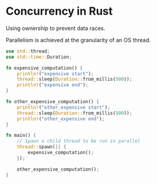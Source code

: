 # Concurrency in Rust

Using ownership to prevent data races.

Parallelism is achieved at the granularity of an OS thread.

```rust
use std::thread;
use std::time::Duration;

fn expensive_computation() {
    println!("expensive start");
    thread::sleep(Duration::from_millis(500));
    println!("expensive end");
}

fn other_expensive_computation() {
    println!("other_expensive start");
    thread::sleep(Duration::from_millis(500));
    println!("other_expensive end");
}

fn main() {
    // Spawn a child thread to be run in parallel
    thread::spawn(|| {
        expensive_computation();
    });

    other_expensive_computation();
}
```
